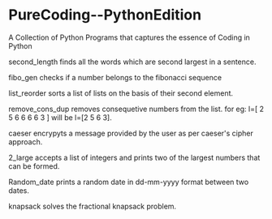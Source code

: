# PureCoding--PythonEdition
A Collection of Python Programs that captures the essence of Coding in Python
<p> second_length finds all the words which are second largest in a sentence.</p>
<p> fibo_gen checks if a number belongs to the fibonacci sequence </p>
<p> list_reorder sorts a list of lists on the basis of their second element.</p>
<p> remove_cons_dup removes consequetive numbers from the list. for eg: l=[ 2 5 6 6 6 6 3 ] will be l=[2 5 6 3].</p>
<p> caeser encrypyts a message provided by the user as per caeser's cipher approach.</p>
<p> 2_large accepts a list of integers and prints two of the largest numbers that can be formed.</p>
<p> Random_date prints a random date in dd-mm-yyyy format between two dates. </p>
<p> knapsack solves the fractional knapsack problem. </p>
